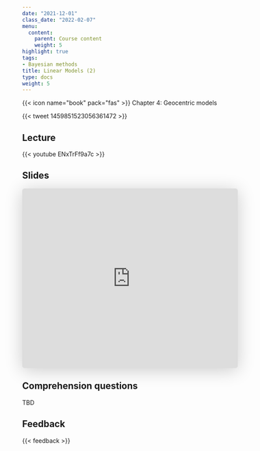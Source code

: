 ```yaml
---
date: "2021-12-01"
class_date: "2022-02-07"
menu:
  content:
    parent: Course content
    weight: 5
highlight: true
tags:
- Bayesian methods
title: Linear Models (2)
type: docs
weight: 5
---
```


{{< icon name="book" pack="fas" >}} Chapter 4: Geocentric models

<!--more-->

{{< tweet 1459851523056361472 >}}

## Lecture

{{< youtube ENxTrFf9a7c >}}

## Slides

<iframe class="speakerdeck-iframe" frameborder="0" src="https://speakerdeck.com/player/a176e2b36674464581c6aecfd770f97f" title="L04 Statistical Rethinking Winter 2019" allowfullscreen="true" mozallowfullscreen="true" webkitallowfullscreen="true" style="border: 0px; background: padding-box padding-box rgba(0, 0, 0, 0.1); margin: 0px; padding: 0px; border-radius: 6px; box-shadow: rgba(0, 0, 0, 0.2) 0px 5px 40px; width: 100%; height: 420px;" data-ratio="1.3333333333333333"></iframe>

## Comprehension questions

TBD

## Feedback

{{< feedback >}}
